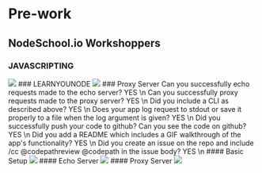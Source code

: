 # Pre-work
## NodeSchool.io Workshoppers
### JAVASCRIPTING
<img src="http://imagizer.imageshack.us/a/img922/8870/DqvjQK.png">
### LEARNYOUNODE
<img src="http://imageshack.com/a/img921/3153/I82Nv1.png">
### Proxy Server
Can you successfully echo requests made to the echo server? YES \n
Can you successfully proxy requests made to the proxy server? YES \n
Did you include a CLI as described above? YES \n
Does your app log request to stdout or save it properly to a file when the log argument is given? YES \n
Did you successfully push your code to github? Can you see the code on github? YES \n
Did you add a README which includes a GIF walkthrough of the app's functionality? YES \n
Did you create an issue on the repo and include /cc @codepathreview @codepath in the issue body? YES \n
#### Basic Setup
<img  src = "http://imageshack.com/a/img923/9713/Kwx3VZ.gif">
#### Echo Server
<img src = "http://imageshack.com/a/img923/2127/9lMWBI.gif">
#### Proxy Server
<img src="http://imageshack.com/a/img922/3188/NFTcVa.gif">
